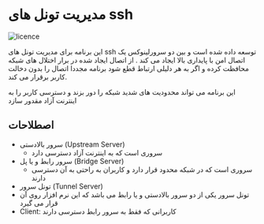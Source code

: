 # مدیریت تونل های ssh
![licence](https://img.shields.io/github/license/beigi-reza/ssh-tunnel-managment)

این برنامه برای مدیریت تونل های ssh توسعه داده شده است و بین دو سرورلینوکس یک اتصال امن با پایداری بالا ایجاد می کند . از اتصال ایجاد شده در برار اختلال های شبکه محافظت کرده و اگر به هر دلیلی ارتباط قطع شود برنامه مجددا اتصال  را بدون دخالت کاربر برقرار می کند. 

این برنامه می تواند محدودیت های شدید شبکه را دور بزند و دسترسی کاربر را به اینترنت آزاد مقدور سازد

## اصطلاحات

- سرور بالادستی (Upstream Server)
    - سروری است که به اینترنت آزاد دسترسی دارد         
- سرور رابط و یا پل (Bridge Server)
    -  سروری است که در شبکه محدود قرار دارد و کاربران به راحتی به آن دسترسی دارند 
- تونل سرور (Tunnel Server)
 -  تونل سرور یکی از دو سرور بالادستی و یا رابط می باشد که این نرم افزار روی آن قرار می گیرد 
- Client: کاربرانی که فقط به سرور رابط دسترسی دارند 


